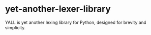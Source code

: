# yet-another-lexer-library
YALL is yet another lexing library for Python, designed for brevity and simplicity.

